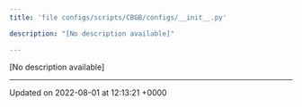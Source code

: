 ```yaml
---
title: 'file configs/scripts/CBGB/configs/__init__.py'

description: "[No description available]"

---
```







[No description available]






-------------------------------

Updated on 2022-08-01 at 12:13:21 +0000
